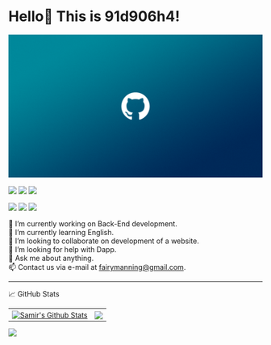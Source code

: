 # Hello👋 This is 91d906h4!

<img src="https://raw.githubusercontent.com/91d906h4/91d906h4/main/GitHub_wallpaper.png" />

<p align="left">
    <a href="https://github.com/91d906h4"><img src="https://img.shields.io/badge/-github-lightgrey" / ></a>
    <a href="https://www.npmjs.com/~91d906h4"><img src="https://img.shields.io/badge/-npmjs-red" /></a>
    <a href="https://leetcode.com/91d906h4/"><img src="https://img.shields.io/badge/-LeetCode-yellow" /></a>
</p>
<p align="left">
    <a href="https://github.com/91d906h4"><img src="https://komarev.com/ghpvc/?username=91d906h4" /></a>
    <a href="https://github.com/91d906h4"><img src="https://img.shields.io/github/followers/91d906h4?label=follow&logo=github&style=flat" / ></a>
    <a href="https://twitter.com/91d906h4"><img src="https://img.shields.io/twitter/follow/91d906h4?label=Twitter&logo=twitter&style=flat" /></a>
</p>

🔭 I’m currently working on Back-End development.<br>
🌱 I’m currently learning English.<br>
👯 I’m looking to collaborate on development of a website.<br>
🤔 I’m looking for help with Dapp.<br>
💬 Ask me about anything.<br>
📫 Contact us via e-mail at fairymanning@gmail.com.<br>

<hr>

📈 GitHub Stats
<p align="center">
    <table>
        <tr>
            <td>
                <a href="https://github.com/91d906h4/"><img align="center" src="https://github-readme-stats.vercel.app/api?username=91d906h4&show_icons=true&include_all_commits=true&hide_border=true" alt="Samir's Github Stats" height="180rem" /></a>
            </td>
            <td> 
                <a href="https://github.com/91d906h4"><img align="center" src="https://github-readme-stats.vercel.app/api/top-langs/?username=91d906h4&layout=compact&hide_border=true" height="180rem" /></a>
            </td>
        </tr>
    </table>
</p>
<a href="https://github.com/91d906h4"><img src="https://activity-graph.herokuapp.com/graph?username=91d906h4&theme=react-dark" /></a>
